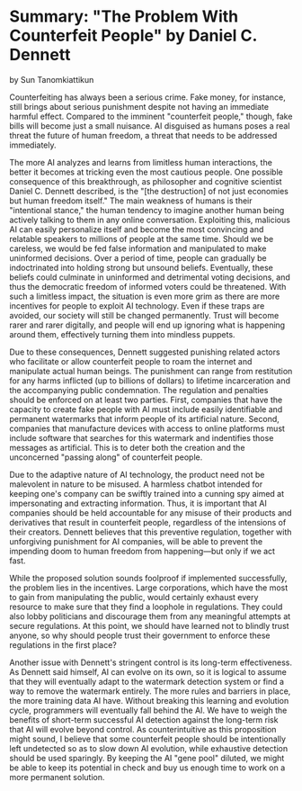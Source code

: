 # Summary: "The Problem With Counterfeit People" by Daniel C. Dennett

by Sun Tanomkiattikun

Counterfeiting has always been a serious crime. Fake money, for instance, still brings about serious punishment despite not having an immediate harmful effect. Compared to the imminent "counterfeit people," though, fake bills will become just a small nuisance. AI disguised as humans poses a real threat the future of human freedom, a threat that needs to be addressed immediately.

The more AI analyzes and learns from limitless human interactions, the better it becomes at tricking even the most cautious people. One possible consequence of this breakthrough, as philosopher and cognitive scientist Daniel C. Dennett described, is the "[the destruction] of not just economies but human freedom itself." The main weakness of humans is their "intentional stance," the human tendency to imagine another human being actively talking to them in any online conversation. Exploiting this, malicious AI can easily personalize itself and become the most convincing and relatable speakers to millions of people at the same time. Should we be careless, we would be fed false information and manipulated to make uninformed decisions. Over a period of time, people can gradually be indoctrinated into holding strong but unsound beliefs. Eventually, these beliefs could culminate in uninformed and detrimental voting decisions, and thus the democratic freedom of informed voters could be threatened. With such a limitless impact, the situation is even more grim as there are more incentives for people to exploit AI technology. Even if these traps are avoided, our society will still be changed permanently. Trust will become rarer and rarer digitally, and people will end up ignoring what is happening around them, effectively turning them into mindless puppets.

Due to these consequences, Dennett suggested punishing related actors who facilitate or allow counterfeit people to roam the internet and manipulate actual human beings. The punishment can range from restitution for any harms inflicted (up to billions of dollars) to lifetime incarceration and the accompanying public condemnation. The regulation and penalties should be enforced on at least two parties. First, companies that have the capacity to create fake people with AI must include easily identifiable and permanent watermarks that inform people of its artificial nature. Second, companies that manufacture devices with access to online platforms must include software that searches for this watermark and indentifies those messages as artificial. This is to deter both the creation and the unconcerned "passing along" of counterfeit people.

Due to the adaptive nature of AI technology, the product need not be malevolent in nature to be misused. A harmless chatbot intended for keeping one's company can be swiftly trained into a cunning spy aimed at impersonating and extracting information. Thus, it is important that AI companies should be held accountable for any misuse of their products and derivatives that result in counterfeit people, regardless of the intensions of their creators. Dennett believes that this preventive regulation, together with unforgiving punishment for AI companies, will be able to prevent the impending doom to human freedom from happening—but only if we act fast.

While the proposed solution sounds foolproof if implemented successfully, the problem lies in the incentives. Large corporations, which have the most to gain from manipulating the public, would certainly exhaust every resource to make sure that they find a loophole in regulations. They could also lobby politicians and discourage them from any meaningful attempts at secure regulations. At this point, we should have learned not to blindly trust anyone, so why should people trust their government to enforce these regulations in the first place?

Another issue with Dennett's stringent control is its long-term effectiveness. As Dennett said himself, AI can evolve on its own, so it is logical to assume that they will eventually adapt to the watermark detection system or find a way to remove the watermark entirely. The more rules and barriers in place, the more training data AI have. Without breaking this learning and evolution cycle, programmers will eventually fall behind the AI. We have to weigh the benefits of short-term successful AI detection against the long-term risk that AI will evolve beyond control. As counterintuitive as this proposition might sound, I believe that some counterfeit people should be intentionally left undetected so as to slow down AI evolution, while exhaustive detection should be used sparingly. By keeping the AI "gene pool" diluted, we might be able to keep its potential in check and buy us enough time to work on a more permanent solution.

